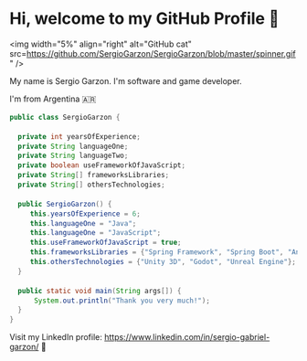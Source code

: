 # Hi, welcome to my GitHub Profile  :wave: 
<img width="5%" align="right" alt="GitHub cat" src=https://github.com/SergioGarzon/SergioGarzon/blob/master/spinner.gif" />

My name is Sergio Garzon. I'm software and game developer.

I'm from Argentina 🇦🇷
```Java
public class SergioGarzon {

  private int yearsOfExperience;
  private String languageOne;
  private String languageTwo;
  private boolean useFrameworkOfJavaScript;
  private String[] frameworksLibraries;
  private String[] othersTechnologies;

  public SergioGarzon() {
     this.yearsOfExperience = 6;
     this.languageOne = "Java";
     this.languageOne = "JavaScript";
     this.useFrameworkOfJavaScript = true;
     this.frameworksLibraries = {"Spring Framework", "Spring Boot", "Angular", "React"};
     this.othersTechnologies = {"Unity 3D", "Godot", "Unreal Engine"};
  }
  
  public static void main(String args[]) {
      System.out.println("Thank you very much!");
  }
}
 ``` 

Visit my LinkedIn profile: https://www.linkedin.com/in/sergio-gabriel-garzon/ :link:
